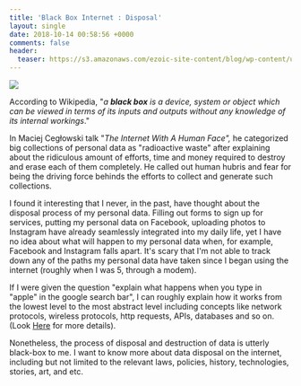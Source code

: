 ```yaml
---
title: 'Black Box Internet : Disposal'
layout: single
date: 2018-10-14 00:58:56 +0000
comments: false
header:
  teaser: https://s3.amazonaws.com/ezoic-site-content/blog/wp-content/uploads/2017/07/20085706/Screen_Shot_2013_04_03_at_12.36.55_PM.png
---
```

![](https://s3.amazonaws.com/ezoic-site-content/blog/wp-content/uploads/2017/07/20085706/Screen_Shot_2013_04_03_at_12.36.55_PM.png)

According to Wikipedia, "_a **black box** is a device, system or object which can be viewed in terms of its inputs and outputs without any knowledge of its internal workings_."

In Maciej Cegłowski talk "_The Internet With A Human Face",_ he categorized big collections of personal data as "radioactive waste" after explaining about the ridiculous amount of efforts, time and money required to destroy and erase each of them completely. He called out human hubris and fear for being the driving force behinds the efforts to collect and generate such collections.

I found it interesting that I never, in the past, have thought about the disposal process of my personal data. Filling out forms to sign up for services, putting my personal data on Facebook, uploading photos to Instagram have already seamlessly integrated into my daily life, yet I have no idea about what will happen to my personal data when, for example, Facebook and Instagram falls apart. It's scary that I'm not able to track down any of the paths my personal data have taken since I began using the internet (roughly when I was 5, through a modem).  

If I were given the question "explain what happens when you type in "apple" in the google search bar", I can roughly explain how it works from the lowest level to the most abstract level including concepts like network protocols, wireless protocols, http requests, APIs, databases and so on.  (Look [Here](https://github.com/alex/what-happens-when) for more details).

Nonetheless, the process of disposal and destruction of data is utterly black-box to me. I want to know more about data disposal on the internet, including but not limited to the relevant laws, policies, history, technologies, stories, art, and etc.

